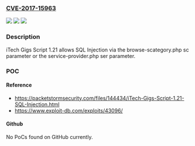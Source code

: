 ### [CVE-2017-15963](https://cve.mitre.org/cgi-bin/cvename.cgi?name=CVE-2017-15963)
![](https://img.shields.io/static/v1?label=Product&message=n%2Fa&color=blue)
![](https://img.shields.io/static/v1?label=Version&message=n%2Fa&color=blue)
![](https://img.shields.io/static/v1?label=Vulnerability&message=n%2Fa&color=brighgreen)

### Description

iTech Gigs Script 1.21 allows SQL Injection via the browse-scategory.php sc parameter or the service-provider.php ser parameter.

### POC

#### Reference
- https://packetstormsecurity.com/files/144434/iTech-Gigs-Script-1.21-SQL-Injection.html
- https://www.exploit-db.com/exploits/43096/

#### Github
No PoCs found on GitHub currently.

